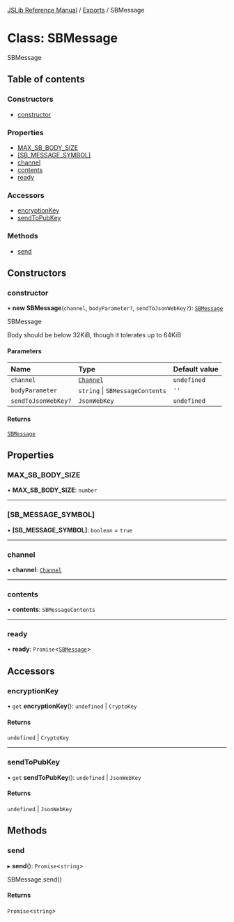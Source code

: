 [JSLib Reference Manual](../README.md) / [Exports](../modules.md) / SBMessage

# Class: SBMessage

SBMessage

## Table of contents

### Constructors

- [constructor](SBMessage.md#constructor)

### Properties

- [MAX\_SB\_BODY\_SIZE](SBMessage.md#max_sb_body_size)
- [[SB\_MESSAGE\_SYMBOL]](SBMessage.md#[sb_message_symbol])
- [channel](SBMessage.md#channel)
- [contents](SBMessage.md#contents)
- [ready](SBMessage.md#ready)

### Accessors

- [encryptionKey](SBMessage.md#encryptionkey)
- [sendToPubKey](SBMessage.md#sendtopubkey)

### Methods

- [send](SBMessage.md#send)

## Constructors

### constructor

• **new SBMessage**(`channel`, `bodyParameter?`, `sendToJsonWebKey?`): [`SBMessage`](SBMessage.md)

SBMessage

Body should be below 32KiB, though it tolerates up to 64KiB

#### Parameters

| Name | Type | Default value |
| :------ | :------ | :------ |
| `channel` | [`Channel`](Channel.md) | `undefined` |
| `bodyParameter` | `string` \| `SBMessageContents` | `''` |
| `sendToJsonWebKey?` | `JsonWebKey` | `undefined` |

#### Returns

[`SBMessage`](SBMessage.md)

## Properties

### MAX\_SB\_BODY\_SIZE

• **MAX\_SB\_BODY\_SIZE**: `number`

___

### [SB\_MESSAGE\_SYMBOL]

• **[SB\_MESSAGE\_SYMBOL]**: `boolean` = `true`

___

### channel

• **channel**: [`Channel`](Channel.md)

___

### contents

• **contents**: `SBMessageContents`

___

### ready

• **ready**: `Promise`\<[`SBMessage`](SBMessage.md)\>

## Accessors

### encryptionKey

• `get` **encryptionKey**(): `undefined` \| `CryptoKey`

#### Returns

`undefined` \| `CryptoKey`

___

### sendToPubKey

• `get` **sendToPubKey**(): `undefined` \| `JsonWebKey`

#### Returns

`undefined` \| `JsonWebKey`

## Methods

### send

▸ **send**(): `Promise`\<`string`\>

SBMessage.send()

#### Returns

`Promise`\<`string`\>
